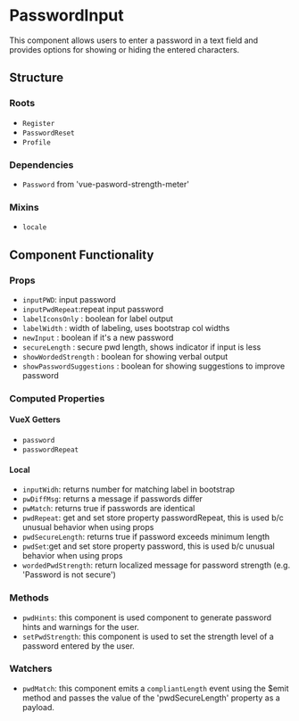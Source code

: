 PasswordInput
===============

This component allows users to enter a password in a text field and provides options for showing or hiding the entered characters.

## Structure

### Roots
- `Register`
- `PasswordReset`
- `Profile`


### Dependencies
- `Password` from 'vue-pasword-strength-meter'


### Mixins
- `locale`

Component Functionality
---------

### Props
- `inputPWD`: input password
- `inputPwdRepeat`:repeat input password
- `labelIconsOnly` : boolean for label output
- `labelWidth` : width of labeling, uses bootstrap col widths
- `newInput` : boolean if it's a new password
- `secureLength` : secure pwd length, shows indicator if input is less
- `showWordedStrength` : boolean for showing verbal output
- `showPasswordSuggestions` : boolean for showing suggestions to improve password

### Computed Properties
#### VueX Getters
- `password`
- `passwordRepeat`

#### Local
- `inputWidh`: returns number for matching label in bootstrap
- `pwDiffMsg`: returns a message if passwords differ
- `pwMatch`: returns true if passwords are identical
- `pwdRepeat`: get and set store property passwordRepeat, this is used b/c unusual behavior when using props
- `pwdSecureLength`: returns true if password exceeds minimum length
- `pwdSet`:get and set store property password, this is used b/c unusual behavior when using props
- `wordedPwdStrength`: return localized message for password strength (e.g. 'Password is not secure')

### Methods
- `pwdHints`: this component is used component to generate password hints and warnings for the user.
- `setPwdStrength`: this component is used to set the strength level of a password entered by the user.

### Watchers
- `pwdMatch`: this component emits a `compliantLength` event using the $emit method and passes the value of the 'pwdSecureLength' property as a payload.
